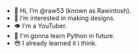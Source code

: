 - 👋 Hi, I’m @raw53 (known as Rawintosh).
- 👀 I’m interested in making designs.
- 👁️ I'm a YouTuber.
- 📖 I'm gonna learn Python in future.
- 😳 I already learned it i think.

